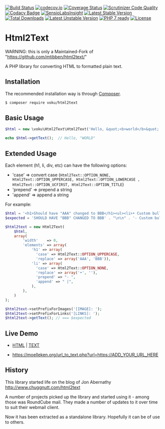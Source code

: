 [![Build Status](https://travis-ci.org/voku/html2text.svg?branch=master)](https://travis-ci.org/voku/html2text)
[![codecov.io](http://codecov.io/github/voku/html2text/coverage.svg?branch=master)](http://codecov.io/github/voku/html2text?branch=master)
[![Coverage Status](https://coveralls.io/repos/voku/html2text/badge.svg)](https://coveralls.io/r/voku/html2text)
[![Scrutinizer Code Quality](https://scrutinizer-ci.com/g/voku/html2text/badges/quality-score.png?b=master)](https://scrutinizer-ci.com/g/voku/html2text/?branch=master)
[![Codacy Badge](https://api.codacy.com/project/badge/Grade/d9030665de184a309797b32e036a2f77)](https://www.codacy.com/app/voku/html2text)
[![SensioLabsInsight](https://insight.sensiolabs.com/projects/81471116-0fb1-442b-a78f-7555ee585ebe/mini.png)](https://insight.sensiolabs.com/projects/81471116-0fb1-442b-a78f-7555ee585ebe)
[![Latest Stable Version](https://poser.pugx.org/voku/html2text/v/stable)](https://packagist.org/packages/voku/html2text) 
[![Total Downloads](https://poser.pugx.org/voku/html2text/downloads)](https://packagist.org/packages/voku/html2text) 
[![Latest Unstable Version](https://poser.pugx.org/voku/html2text/v/unstable)](https://packagist.org/packages/voku/html2text)
[![PHP 7 ready](http://php7ready.timesplinter.ch/voku/html2text/badge.svg)](https://travis-ci.org/voku/html2text)
[![License](https://poser.pugx.org/voku/html2text/license)](https://packagist.org/packages/voku/html2text)

# Html2Text

WARNING: this is only a Maintained-Fork of "https://github.com/mtibben/html2text/"

A PHP library for converting HTML to formatted plain text.

## Installation

The recommended installation way is through [Composer](https://getcomposer.org).

```bash
$ composer require voku/html2text
```

## Basic Usage
```php
$html = new \voku\Html2Text\Html2Text('Hello, &quot;<b>world</b>&quot;');

echo $html->getText();  // Hello, "WORLD"
```

## Extended Usage

Each element (h1, li, div, etc) can have the following options:

* 'case' => convert case (```Html2Text::OPTION_NONE, Html2Text::OPTION_UPPERCASE, Html2Text::OPTION_LOWERCASE , Html2Text::OPTION_UCFIRST, Html2Text::OPTION_TITLE```)
* 'prepend' => prepend a string
* 'append' => append a string

For example:
```php
$html = '<h1>Should have "AAA" changed to BBB</h1><ul><li>• Custom bullet should be removed</li></ul><img alt="The Linux Tux" src="tux.png" />';
$expected = 'SHOULD HAVE "BBB" CHANGED TO BBB' . "\n\n" . '- Custom bullet should be removed |' . "\n\n" . '[IMAGE]: "The Linux Tux"';

$html2text = new Html2Text(
    $html,
    array(
        'width'    => 0,
        'elements' => array(
            'h1' => array(
              'case' => Html2Text::OPTION_UPPERCASE, 
              'replace' => array('AAA', 'BBB')),
            'li' => array(
              'case' => Html2Text::OPTION_NONE, 
              'replace' => array('•', ''), 
              'prepend' => "- ",
              'append' => " |",
            ),
        ),
    )
);

$html2text->setPrefixForImages('[IMAGE]: ');
$html2text->setPrefixForLinks('[LINKS]: ');
$html2text->getText(); // === $expected
```

## Live Demo
- [HTML](https://suckup.de/2016/01/was-habe-ich-als-fachinformatiker-bisher-gelernt/) | [TEXT](https://moelleken.org/url_to_text.php?url=https://suckup.de/2016/01/was-habe-ich-als-fachinformatiker-bisher-gelernt/)

- https://moelleken.org/url_to_text.php?url=https://ADD_YOUR_URL_HERE

## History

This library started life on the blog of Jon Abernathy http://www.chuggnutt.com/html2text

A number of projects picked up the library and started using it - among those was RoundCube mail. They made a number of updates to it over time to suit their webmail client.

Now it has been extracted as a standalone library. Hopefully it can be of use to others.
